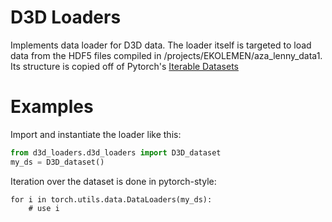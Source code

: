 D3D Loaders
===========

Implements data loader for D3D data. The loader itself is targeted to load data from the HDF5
files compiled in /projects/EKOLEMEN/aza_lenny_data1. Its structure is copied off of Pytorch's
[Iterable Datasets](https://pytorch.org/docs/stable/data.html#torch.utils.data.IterableDataset)

Examples
========

Import and instantiate the loader like this:
```python
from d3d_loaders.d3d_loaders import D3D_dataset
my_ds = D3D_dataset()
```

Iteration over the dataset is done in pytorch-style:
```
for i in torch.utils.data.DataLoaders(my_ds):
    # use i
```
